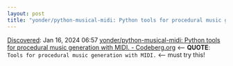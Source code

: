 ```yaml
---
layout: post
title: "yonder/python-musical-midi: Python tools for procedural music generation with MIDI.  - Codeberg.org"
---
```

[Discovered](http://rolandtanglao.com/2020/07/29/p1-blogthis-checkvist-list-links-to-blog/): Jan 16, 2024 06:57 [yonder/python-musical-midi: Python tools for procedural music generation with MIDI.  - Codeberg.org](https://codeberg.org/yonder/python-musical-midi) <-- **QUOTE**: `Tools for procedural music generation with MIDI.` <-- must try this!
